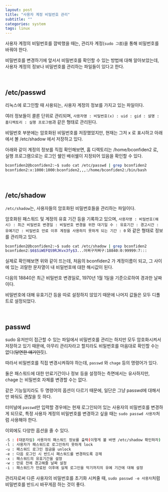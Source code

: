 ```yaml
---
layout: post
title: "사용자 계정 비밀번호 관리"
subtitle: ""
categories: system
tags: linux
---
```


사용자 계정의 비밀번호를 깜박했을 때는, 관리자 계정(```sudo 그룹```)을 통해 비밀번호를 바꿔야 한다.

비밀번호를 변경하기에 앞서서 비밀번호를 확인할 수 있는 방법에 대해 알아보았는데, 사용자 계정의 정보나 비밀번호를 관리하는 파일들이 있다고 한다.

<br>

## /etc/passwd

리눅스에 로그인할 때 사용되는, 사용자 계정의 정보를 가지고 있는 파일이다.

여러 정보들이 콜론 단위로 관리되며, ```사용자명 : 비밀번호(x) : uid : gid : 설명 : 홈디렉토리 : 실행 프로그램```과 같은 형태로 관리된다.

비밀번호 부분에는 암호화된 비밀번호를 저장했었지만, 현재는 그저 x 로 표시하고 아래에서 볼 /etc/shadow 에서 저장하고 있다.

아래와 같이 계정의 정보를 직접 확인해보면, 홈 디렉토리는 /home/bconfiden2 로, 실행 프로그램으로는 로그인 쉘인 배쉬쉘이 지정되어 있음을 확인할 수 있다.

```bash
bconfiden2@bconfiden2:~$ sudo cat /etc/passwd | grep bconfiden2
bconfiden2:x:1000:1000:bconfiden2,,,:/home/bconfiden2:/bin/bash
```

<br>

## /etc/shadow

```/etc/shadow```는, 사용자들의 암호화된 비밀번호들을 관리하는 파일이다.

암호화된 패스워드 및 계정의 유효 기간 등을 기록하고 있으며, ```사용자명 : 비밀번호(해시) : 최근 비밀번호 변경일 : 비밀번호 변경을 위한 대기일 수 : 유효기간 : 경고시간 : 유예기간 : 비밀번호 만료 이후 계정을 사용하지 못하게 되는 기간 : 0``` 와 같은 형태로 정보를 관리하고 있다.

```bash
bconfiden2@bconfiden2:~$ sudo cat /etc/shadow | grep bconfiden2
bconfiden2:$6$SiWEFQS9RJKvx3fy$3...어쩌구저쩌구:18840:0:99999:7:::
```

실제로 확인해보면 위와 같이 뜨는데, 처음의 bconfiden2 가 계정이름이 되고, 그 사이에 있는 괴랄한 문자열이 내 비밀번호에 대한 해시값이 된다.

다음의 18840은 최근 비밀번호 변경일로, 1970년 1월 1일을 기준으로하여 경과한 날짜이다.

비밀번호에 대해 유효기간 등을 따로 설정하지 않았기 때문에 나머지 값들은 모두 디폴트로 설정되었다.

<br>

## passwd

sudo 유저만이 접근할 수 있는 파일에서 비밀번호를 관리는 하지만 모두 암호화시켜서 저장하고 있기 때문에, 아무리 관리자라고 할지라도 비밀번호를 마음대로 확인할 수는 없다(~~당연한 얘기인듯~~).

따라서 비밀번호를 직접 변경시켜줘야 하는데, ```passwd``` 와 ```chage``` 등의 명령어가 있다.

둘은 패스워드에 대한 만료기간이나 정보 등을 설정하는 측면에서는 유사하지만, chage 는 비밀번호 자체를 변경할 수는 없다.

같은 기능일지라도 두 명령어의 옵션이 다르기 때문에, 일단은 그냥 passwd에 대해서만 봐둬도 괜찮을 듯 하다.

터미널에 ```passwd```만 입력할 경우에는 현재 로그인되어 있는 사용자의 비밀번호를 변경하게 되므로, 특정 사용자 계정의 비밀번호를 변경하고 싶을 때는 ```sudo passwd 사용자```처럼 사용해야 한다.

이외에도 다양한 옵션을 줄 수 있다.

```bash
-S : (대문자임) 사용자의 패스워드 정보를 출력(이렇게 볼 바엔 /etc/shadow 확인하자)
-l : 사용자가 패스워드로 로그인하지 못하게 lock
-u : 패스워드 로그인 잠금을 unlock
-e : 다음 로그인 시 반드시 패스워드를 변경하도록 강제
-x : 패스워드의 유효기간을 설정
-w : 만료 전에 경고해줄 날짜 설정
-i : 패스워드가 만료된 이후에 실제 로그인을 막기까지의 유예 기간에 대해 설정
```

관리자로써 다른 사용자의 비밀번호를 초기화 시켜줄 때, ```sudo passwd -e 사용자```처럼 비밀번호를 반드시 바꾸게끔 하는 것이 좋다.